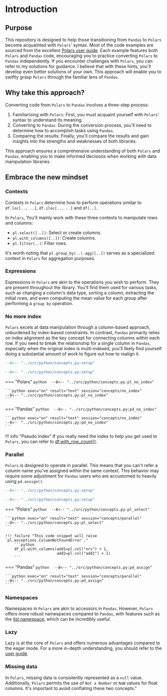 # Introduction

## Purpose
This repository is designed to help those transitioning from `Pandas` to `Polars` become acquainted with `Polars`' syntax. Most of the code examples are sourced from the excellent [Polars user guide](https://pola-rs.github.io/polars/user-guide/). Each example features both `Polars` and `Pandas` code, encouraging you to practice converting `Polars` to `Pandas` independently. If you encounter challenges with `Polars`, you can refer to my solutions for guidance. I believe that with these hints, you'll develop even better solutions of your own. This approach will enable you to swiftly grasp `Polars` through the familiar lens of `Pandas`.

## Why take this approach?
Converting code from `Polars` to `Pandas` involves a three-step process:

1. Familiarizing with `Polars`: First, you must acquaint yourself with `Polars`' syntax to understand its meaning.
2. Converting to `Pandas`: During the conversion process, you'll need to determine how to accomplish tasks using `Pandas`.
3. Comparing the results: Finally, you'll compare the results and gain insights into the strengths and weaknesses of both libraries.

This approach ensures a comprehensive understanding of both `Polars` and `Pandas`, enabling you to make informed decisions when working with data manipulation libraries.

## Embrace the new mindset

### Contexts
Contexts in `Polars` determine how to perform operations similar to `df.loc[.., ..]`, `df.iloc[.., ..]` and `df[..]`. 

In `Polars`, You'll mainly work with these three contexts to manipulate rows and columns:

* `pl.select([..])`: Select or create columns.
* `pl.with_columns([..])`: Create columns.
* `pl.filter(..)`: Filter rows.

It's worth noting that `pl.group_by(..).agg([..])` serves as a specialized context in `Polars` for aggregation purposes.

### Expressions
Expressions in `Polars` are akin to the operations you wish to perform. They are present throughout the library. You'll find them used for various tasks, such as changing a column's data type, sorting a column, extracting the initial rows, and even computing the mean value for each group after performing a `group by` operation.

### No more index
`Polars` excels at data manipulation through a column-based approach, unburdened by index-based constraints. In contrast, `Pandas` primarily relies on index alignment as the key concept for connecting columns within each row. If you need to break the relationship for a single column in `Pandas`, especially when the original index is multi-indexed, you'll likely find yourself doing a substantial amount of work to figure out how to realign it.

```python 
--8<-- "../src/python/concepts.py:setup"
```

```python exec="on" session="concepts/no_index"
--8<-- "../src/python/concepts.py:setup"
```

=== "Polars"
    ```python 
    --8<-- "../src/python/concepts.py:pl_no_index"
    ```

    ```python exec="on" result="text" session="concepts/no_index"
    --8<-- "../src/python/concepts.py:pl_no_index"
    ```

=== "Pandas"
    ```python 
    --8<-- "../src/python/concepts.py:pd_no_index"
    ```

    ```python exec="on" result="text" session="concepts/no_index"
    --8<-- "../src/python/concepts.py:pd_no_index"
    ```

!!! info "Pseudo Index"
    If you really need the index to help you get used to `Polars`, you can refer to [df.with_row_count()](https://pola-rs.github.io/polars/py-polars/html/reference/dataframe/api/polars.DataFrame.with_row_count.html#polars.DataFrame.with_row_count).

### Parallel
`Polars` is designed to operate in parallel. This means that you can't refer a column name you've assigned within the same context. This behavior may require some adjustment for `Pandas` users who are accustomed to heavily using `pd.assign()`.

```python 
--8<-- "../src/python/concepts.py:setup"
```

```python exec="on" session="concepts/parallel"
--8<-- "../src/python/concepts.py:setup"
```

=== "Polars"
    ```python 
    --8<-- "../src/python/concepts.py:pl_select"
    ```

    ```python exec="on" result="text" session="concepts/parallel"
    --8<-- "../src/python/concepts.py:pl_select"
    ```

    !!! failure "This code snippet will raise `pl.exceptions.ColumnNotFoundError`."
        ```python
        df_pl.with_columns(add1=pl.col("nrs") + 1,
                           add2=pl.col("add1") + 1)
        ```

=== "Pandas"
    ```python 
    --8<-- "../src/python/concepts.py:pd_assign"
    ```

    ```python exec="on" result="text" session="concepts/parallel"
    --8<-- "../src/python/concepts.py:pd_assign"
    ```

### Namespaces
Namespaces in `Polars` are akin to accessors in `Pandas`. However, `Polars` offers more robust namespaces compared to `Pandas`, with features such as the [list namespace](https://pola-rs.github.io/polars/py-polars/html/reference/expressions/list.html), which can be incredibly useful.

### Lazy
Lazy is at the core of `Polars` and offers numerous advantages compared to the eager mode. For a more in-depth understanding, you should refer to the [user guide](https://pola-rs.github.io/polars/user-guide/lazy/using/).

### Missing data
In `Polars`, missing data is consistently represented as a `null` value. Additionally, `Polars` permits the use of `Not a Number` or `NaN` values for float columns. It's important to avoid conflating these two concepts." 